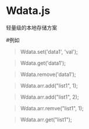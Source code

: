 # Wdata.js
轻量级的本地存储方案

#例如

>Wdata.set('data1', 'val'); 

>Wdata.get('data1');

>Wdata.remove('data1');

>Wdata.arr.add("list1", 1);

>Wdata.arr.add("list1", 2);

>Wdata.arr.remve("list1", 1);

>Wdata.arr.get("list1"); 

